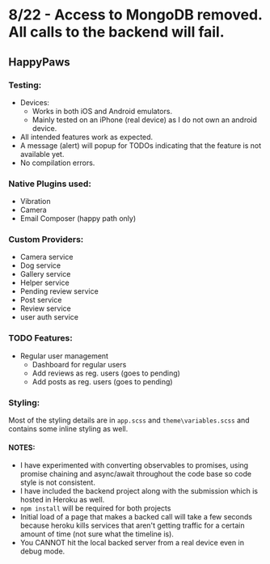 # 8/22 - Access to MongoDB removed. All calls to the backend will fail.

## HappyPaws

### Testing:
- Devices:
    - Works in both iOS and Android emulators.
    - Mainly tested on an iPhone (real device) as I do not own an android device.
- All intended features work as expected. 
- A message (alert) will popup for TODOs indicating that the feature is not available yet.
- No compilation errors.  

### Native Plugins used:
- Vibration
- Camera
- Email Composer (happy path only)

### Custom Providers:
- Camera service
- Dog service
- Gallery service
- Helper service
- Pending review service
- Post service
- Review service
- user auth service 

### TODO Features:
- Regular user management
    - Dashboard for regular users
    - Add reviews as reg. users (goes to pending)
    - Add posts as reg. users (goes to pending)

### Styling:
Most of the styling details are in `app.scss` and `theme\variables.scss`
and contains some inline styling as well.

#### NOTES: 
- I have experimented with converting observables to promises, using promise chaining and async/await throughout
the code base so code style is not consistent. 
- I have included the backend project along with the submission which is hosted in Heroku as well. 
- `npm install` will be required for both projects
- Initial load of a page that makes a backed call will take a few seconds because heroku kills services that 
aren't getting traffic for a certain amount of time (not sure what the timeline is).
- You CANNOT hit the local backed server from a real device even in debug mode.   
